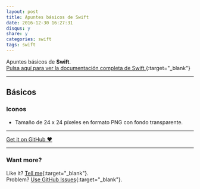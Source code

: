 ```yaml
---
layout: post
title: Apuntes básicos de Swift
date: 2016-12-30 16:27:31
disqus: y
share: y
categories: swift
tags: swift
---
```


Apuntes básicos de **Swift**.<br>
[Pulsa aquí para ver la documentación completa de Swift.](https://developer.apple.com/library/content/documentation/Swift/Conceptual/Swift_Programming_Language/#//apple_ref/doc/uid/TP40014097-CH3-ID0){:target="_blank"}

---

## Básicos

### Iconos

- Tamaño de 24 x 24 píxeles en formato PNG con fondo transparente.


---

<a href="https://github.com/mariope/apuntes" target="_blank" class="big-button gray">Get it on GitHub &hearts;</a>

---

### Want more?

Like it? [Tell me](http://twitter.com/mariodevelop){:target="_blank"}.<br/>
Problem? [Use GitHub Issues](https://github.com/mariope/apuntes/issues){:target="_blank"}.
